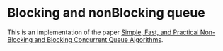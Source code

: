 # Blocking and nonBlocking queue
This is an implementation of the paper [Simple, Fast, and Practical Non-Blocking and Blocking Concurrent Queue Algorithms](https://www.cs.rochester.edu/u/scott/papers/1996_PODC_queues.pdf).
